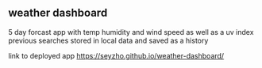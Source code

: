 ## weather dashboard
5 day forcast app with temp humidity and wind speed as well as a uv index
previous searches stored in local data and saved as a history

link to deployed app https://seyzho.github.io/weather-dashboard/
